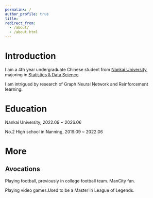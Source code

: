 ```yaml
---
permalink: /
author_profile: true
title:  
redirect_from: 
  - /about/
  - /about.html
---
```


Introduction
======

I am a 4th year undergraduate Chinese student from [Nankai University](https://www.nankai.edu.cn/), majoring in [Statistics & Data Science](https://stat.nankai.edu.cn/).

I am intrigued by research of Graph Neural Network and Reinforcement learning.

Education
======
 
 Nankai University, 2022.09 ~ 2026.06
 
 No.2 High school in Nanning, 2019.09 ~ 2022.06

More
======
Avocations
------
 
 Playing football, previously in college football team. ManCity fan.
 
 Playing video games.Used to be a Master in League of Legends.

